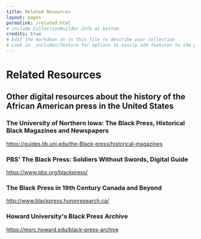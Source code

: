 ```yaml
---
title: Related Resources
layout: pages
permalink: /related.html
# include CollectionBuilder info at bottom
credits: true
# Edit the markdown on in this file to describe your collection
# Look in _includes/feature for options to easily add features to the page
---
```


# Related Resources
## Other digital resources about the history of the African American press in the United States

### The University of Northern Iowa: The Black Press, Historical Black Magazines and Newspapers
https://guides.lib.uni.edu/the-Black-press/historical-magazines

### PBS' The Black Press: Soldiers Without Swords, Digital Guide
https://www.pbs.org/blackpress/

### The Black Press in 19th Century Canada and Beyond
http://www.blackpress.huronresearch.ca/

### Howard University's Black Press Archive
https://msrc.howard.edu/black-press-archive
